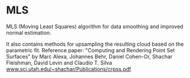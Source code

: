 # MLS

MLS \(Moving Least Squares\) algorithm for data smoothing and improved normal estimation.

It also contains methods for upsampling the resulting cloud based on the parametric fit. Reference paper: "Computing and Rendering Point Set Surfaces" by Marc Alexa, Johannes Behr, Daniel Cohen-Or, Shachar Fleishman, David Levin and Claudio T. Silva www.sci.utah.edu/~shachar/Publications/crpss.pdf

